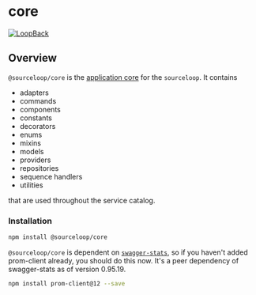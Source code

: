 # core

[![LoopBack](<https://github.com/strongloop/loopback-next/raw/master/docs/site/imgs/branding/Powered-by-LoopBack-Badge-(blue)-@2x.png>)](http://loopback.io/)

## Overview

`@sourceloop/core` is the [application core](https://jeffreypalermo.com/2008/07/the-onion-architecture-part-1/) for the `sourceloop`. It contains

- adapters
- commands
- components
- constants
- decorators
- enums
- mixins
- models
- providers
- repositories
- sequence handlers
- utilities

that are used throughout the service catalog.

### Installation

```bash
npm install @sourceloop/core
```

`@sourceloop/core` is dependent on [`swagger-stats`](https://www.npmjs.com/package/swagger-stats), so if you haven't added prom-client already, you should do this now. It's a peer dependency of swagger-stats as of version 0.95.19.

```bash
npm install prom-client@12 --save
```
